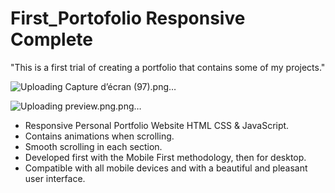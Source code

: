 # First_Portofolio Responsive Complete
"This is a first trial of creating a portfolio that contains some of my projects."

![Uploading Capture d’écran (97).png…]()

![Uploading preview.png.png…]()

- Responsive Personal Portfolio Website HTML CSS & JavaScript.
- Contains animations when scrolling.
- Smooth scrolling in each section.
- Developed first with the Mobile First methodology, then for desktop.
- Compatible with all mobile devices and with a beautiful and pleasant user interface.

<!-- ![preview img](/preview.png)-->
